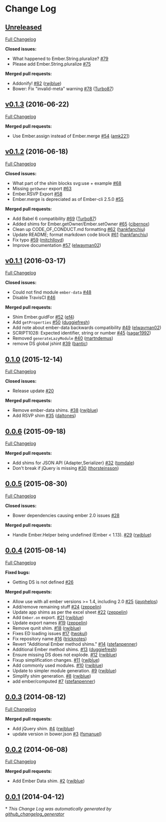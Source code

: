 # Change Log

## [Unreleased](https://github.com/ember-cli/ember-cli-shims/tree/HEAD)

[Full Changelog](https://github.com/ember-cli/ember-cli-shims/compare/v0.1.3...HEAD)

**Closed issues:**

- What happened to Ember.String.pluralize? [\#79](https://github.com/ember-cli/ember-cli-shims/issues/79)
- Please add Ember.String.pluralize [\#75](https://github.com/ember-cli/ember-cli-shims/issues/75)

**Merged pull requests:**

- Addonify! [\#82](https://github.com/ember-cli/ember-cli-shims/pull/82) ([rwjblue](https://github.com/rwjblue))
- Bower: Fix "invalid-meta" warning [\#78](https://github.com/ember-cli/ember-cli-shims/pull/78) ([Turbo87](https://github.com/Turbo87))

## [v0.1.3](https://github.com/ember-cli/ember-cli-shims/tree/v0.1.3) (2016-06-22)
[Full Changelog](https://github.com/ember-cli/ember-cli-shims/compare/v0.1.2...v0.1.3)

**Merged pull requests:**

- Use Ember.assign instead of Ember.merge [\#54](https://github.com/ember-cli/ember-cli-shims/pull/54) ([amk221](https://github.com/amk221))

## [v0.1.2](https://github.com/ember-cli/ember-cli-shims/tree/v0.1.2) (2016-06-18)
[Full Changelog](https://github.com/ember-cli/ember-cli-shims/compare/v0.1.1...v0.1.2)

**Closed issues:**

- What part of the shim blocks svg:use + example [\#68](https://github.com/ember-cli/ember-cli-shims/issues/68)
- Missing `getOwner` export [\#63](https://github.com/ember-cli/ember-cli-shims/issues/63)
- Ember.RSVP Export [\#58](https://github.com/ember-cli/ember-cli-shims/issues/58)
- Ember.merge is depreciated as of Ember-cli 2.5.0 [\#55](https://github.com/ember-cli/ember-cli-shims/issues/55)

**Merged pull requests:**

- Add Babel 6 compatibility [\#69](https://github.com/ember-cli/ember-cli-shims/pull/69) ([Turbo87](https://github.com/Turbo87))
- Added shims for Ember.getOwner/Ember.setOwner [\#65](https://github.com/ember-cli/ember-cli-shims/pull/65) ([cibernox](https://github.com/cibernox))
- Clean up CODE\_OF\_CONDUCT.md formatting [\#62](https://github.com/ember-cli/ember-cli-shims/pull/62) ([hankfanchiu](https://github.com/hankfanchiu))
- Update README; format markdown code block [\#61](https://github.com/ember-cli/ember-cli-shims/pull/61) ([hankfanchiu](https://github.com/hankfanchiu))
- Fix typo [\#59](https://github.com/ember-cli/ember-cli-shims/pull/59) ([mitchlloyd](https://github.com/mitchlloyd))
- Improve documentation [\#57](https://github.com/ember-cli/ember-cli-shims/pull/57) ([elwayman02](https://github.com/elwayman02))

## [v0.1.1](https://github.com/ember-cli/ember-cli-shims/tree/v0.1.1) (2016-03-17)
[Full Changelog](https://github.com/ember-cli/ember-cli-shims/compare/0.1.0...v0.1.1)

**Closed issues:**

- Could not find module `ember-data` [\#48](https://github.com/ember-cli/ember-cli-shims/issues/48)
- Disable TravisCI [\#46](https://github.com/ember-cli/ember-cli-shims/issues/46)

**Merged pull requests:**

- Shim Ember.guidFor [\#52](https://github.com/ember-cli/ember-cli-shims/pull/52) ([ef4](https://github.com/ef4))
- Add `getProperties` [\#50](https://github.com/ember-cli/ember-cli-shims/pull/50) ([duggiefresh](https://github.com/duggiefresh))
- Add note about ember-data backwards compatibility [\#49](https://github.com/ember-cli/ember-cli-shims/pull/49) ([elwayman02](https://github.com/elwayman02))
- SCRIPT1028: Expected identifier, string or number [\#45](https://github.com/ember-cli/ember-cli-shims/pull/45) ([sagar1992](https://github.com/sagar1992))
- Removed `generateLazyModule` [\#40](https://github.com/ember-cli/ember-cli-shims/pull/40) ([martndemus](https://github.com/martndemus))
- remove DS global jshint [\#39](https://github.com/ember-cli/ember-cli-shims/pull/39) ([bantic](https://github.com/bantic))

## [0.1.0](https://github.com/ember-cli/ember-cli-shims/tree/0.1.0) (2015-12-14)
[Full Changelog](https://github.com/ember-cli/ember-cli-shims/compare/0.0.6...0.1.0)

**Closed issues:**

- Release update [\#20](https://github.com/ember-cli/ember-cli-shims/issues/20)

**Merged pull requests:**

- Remove ember-data shims. [\#38](https://github.com/ember-cli/ember-cli-shims/pull/38) ([rwjblue](https://github.com/rwjblue))
- Add RSVP shim [\#35](https://github.com/ember-cli/ember-cli-shims/pull/35) ([daltones](https://github.com/daltones))

## [0.0.6](https://github.com/ember-cli/ember-cli-shims/tree/0.0.6) (2015-09-18)
[Full Changelog](https://github.com/ember-cli/ember-cli-shims/compare/0.0.5...0.0.6)

**Merged pull requests:**

- Add shims for JSON API {Adapter,Serializer} [\#32](https://github.com/ember-cli/ember-cli-shims/pull/32) ([tomdale](https://github.com/tomdale))
- Don't break if jQuery is missing [\#30](https://github.com/ember-cli/ember-cli-shims/pull/30) ([thorsteinsson](https://github.com/thorsteinsson))

## [0.0.5](https://github.com/ember-cli/ember-cli-shims/tree/0.0.5) (2015-08-30)
[Full Changelog](https://github.com/ember-cli/ember-cli-shims/compare/0.0.4...0.0.5)

**Closed issues:**

- Bower dependencies causing ember 2.0 issues [\#28](https://github.com/ember-cli/ember-cli-shims/issues/28)

**Merged pull requests:**

- Handle Ember.Helper being undefined \(Ember \< 1.13\). [\#29](https://github.com/ember-cli/ember-cli-shims/pull/29) ([rwjblue](https://github.com/rwjblue))

## [0.0.4](https://github.com/ember-cli/ember-cli-shims/tree/0.0.4) (2015-08-14)
[Full Changelog](https://github.com/ember-cli/ember-cli-shims/compare/0.0.3...0.0.4)

**Fixed bugs:**

- Getting DS is not defined [\#26](https://github.com/ember-cli/ember-cli-shims/issues/26)

**Merged pull requests:**

- Allow use with all ember versions \>= 1.4, including 2.0 [\#25](https://github.com/ember-cli/ember-cli-shims/pull/25) ([jayphelps](https://github.com/jayphelps))
- Add/remove remaining stuff [\#24](https://github.com/ember-cli/ember-cli-shims/pull/24) ([zeppelin](https://github.com/zeppelin))
- Update app shims as per the excel sheet [\#22](https://github.com/ember-cli/ember-cli-shims/pull/22) ([zeppelin](https://github.com/zeppelin))
- Add `Ember.on` export. [\#21](https://github.com/ember-cli/ember-cli-shims/pull/21) ([rwjblue](https://github.com/rwjblue))
- Update export names [\#19](https://github.com/ember-cli/ember-cli-shims/pull/19) ([zeppelin](https://github.com/zeppelin))
- Remove qunit shim. [\#18](https://github.com/ember-cli/ember-cli-shims/pull/18) ([rwjblue](https://github.com/rwjblue))
- Fixes ED loading issues [\#17](https://github.com/ember-cli/ember-cli-shims/pull/17) ([twokul](https://github.com/twokul))
- Fix repository name [\#16](https://github.com/ember-cli/ember-cli-shims/pull/16) ([tricknotes](https://github.com/tricknotes))
- Revert "Additional Ember method shims." [\#14](https://github.com/ember-cli/ember-cli-shims/pull/14) ([stefanpenner](https://github.com/stefanpenner))
- Additional Ember method shims. [\#13](https://github.com/ember-cli/ember-cli-shims/pull/13) ([duggiefresh](https://github.com/duggiefresh))
- Ensure missing DS does not explode. [\#12](https://github.com/ember-cli/ember-cli-shims/pull/12) ([rwjblue](https://github.com/rwjblue))
- Fixup simplification changes. [\#11](https://github.com/ember-cli/ember-cli-shims/pull/11) ([rwjblue](https://github.com/rwjblue))
- Add commonly used modules. [\#10](https://github.com/ember-cli/ember-cli-shims/pull/10) ([rwjblue](https://github.com/rwjblue))
- Update to simpler module generation. [\#9](https://github.com/ember-cli/ember-cli-shims/pull/9) ([rwjblue](https://github.com/rwjblue))
- Simplify shim generation. [\#8](https://github.com/ember-cli/ember-cli-shims/pull/8) ([rwjblue](https://github.com/rwjblue))
- add ember/computed [\#7](https://github.com/ember-cli/ember-cli-shims/pull/7) ([stefanpenner](https://github.com/stefanpenner))

## [0.0.3](https://github.com/ember-cli/ember-cli-shims/tree/0.0.3) (2014-08-12)
[Full Changelog](https://github.com/ember-cli/ember-cli-shims/compare/0.0.2...0.0.3)

**Merged pull requests:**

- Add jQuery shim. [\#4](https://github.com/ember-cli/ember-cli-shims/pull/4) ([rwjblue](https://github.com/rwjblue))
- update version in bower.json [\#3](https://github.com/ember-cli/ember-cli-shims/pull/3) ([fsmanuel](https://github.com/fsmanuel))

## [0.0.2](https://github.com/ember-cli/ember-cli-shims/tree/0.0.2) (2014-06-08)
[Full Changelog](https://github.com/ember-cli/ember-cli-shims/compare/0.0.1...0.0.2)

**Merged pull requests:**

- Add Ember Data shim. [\#2](https://github.com/ember-cli/ember-cli-shims/pull/2) ([rwjblue](https://github.com/rwjblue))

## [0.0.1](https://github.com/ember-cli/ember-cli-shims/tree/0.0.1) (2014-04-12)


\* *This Change Log was automatically generated by [github_changelog_generator](https://github.com/skywinder/Github-Changelog-Generator)*